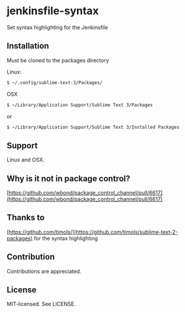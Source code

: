 jenkinsfile-syntax
======
Set syntax highlighting for the Jenkinsfile

Installation
------
Must be cloned to the packages directory

Linux:
```bash 
$ ~/.config/sublime-text-3/Packages/
```
OSX
```bash 
$ ~/Library/Application Support/Sublime Text 3/Packages
```
or
```bash 
$ ~/Library/Application Support/Sublime Text 3/Installed Packages
```

Support
------
Linux and OSX.

Why is it not in package control?
------
[https://github.com/wbond/package_control_channel/pull/6617](https://github.com/wbond/package_control_channel/pull/6617)

Thanks to
------
[https://github.com/timols/](https://github.com/timols/sublime-text-2-packages) for the syntax highlighting

Contribution
------
Contributions are appreciated.

License
------
MIT-licensed. See LICENSE.
